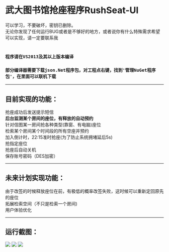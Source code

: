 ﻿# 武大图书馆抢座程序RushSeat-UI<br>
可以学习，不要破坏，密钥已删除。<br>
无论你发现了任何运行BUG或者是不够好的地方，或者说你有什么特殊需求希望可以实现，请一定要联系我<br>
<br>
### `程序请在VS2013及其以上版本编译`<br>
### `部分编译器需要下载json.Net程序包，对工程点右键，找到'管理NuGet程序包'，在里面可以联机下载`<br>
- - -
## 目前实现的功能：<br>
抢座成功后发送提示短信<br>
**后台监测某个房间的座位，有释放的自动预约** <br>
针对信图某一房间抢各种类型(靠窗、有电脑)座位<br>
检索某个房间某个时间段的所有空座并预约<br>
加入倒计时，22:15准时抢座(为了防止系统拥堵延后5s)<br>
抢指定座位<br>
抢座后自动关机<br>
保存账号密码（DES加密）<br>
- - -
## 未来计划实现功能：<br>
由于改签的时候释放座位在前，有极低的概率改签失败，这时候可以重新定回原先的座位<br>
拓展检索空间（不只是检索一个房间)<br>
用户体验优化<br>
- - -
## 运行截图：<br>
![](https://github.com/spAurora/RushSeat-UI/blob/master/pic/2.png)
![](https://github.com/spAurora/RushSeat-UI/blob/master/pic/3.png)
![](https://github.com/spAurora/RushSeat-UI/blob/master/pic/1.jpg)
